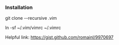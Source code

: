 ### Installation

git clone --recursive <blah> .vim

ln -sf ~/.vim/vimrc ~/.vimrc

Helpful link: https://gist.github.com/romainl/9970697
